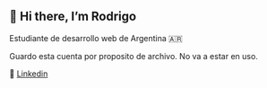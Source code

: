 ## 👋 Hi there, I’m Rodrigo

Estudiante de desarrollo web de Argentina 🇦🇷

Guardo esta cuenta por proposito de archivo.
No va a estar en uso.

📌 [Linkedin](https://www.linkedin.com/in/rodrigocej/)

